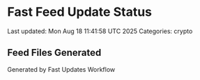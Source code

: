 # Fast Feed Update Status
Last updated: Mon Aug 18 11:41:58 UTC 2025
Categories: crypto

## Feed Files Generated

Generated by Fast Updates Workflow
